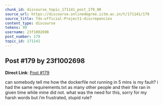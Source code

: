 ```yaml
---
chunk_id: discourse_topic_171141_post_179_00
source_url: https://discourse.onlinedegree.iitm.ac.in/t/171141/179
source_title: Tds-official-Project1-discrepencies
content_type: discourse
tokens: 99
username: 23f1002698
post_number: 179
topic_id: 171141
---
```


## Post #179 by 23f1002698

**Direct Link**: [Post #179](https://discourse.onlinedegree.iitm.ac.in/t/171141/179)

can somebody tell me how the dockerfile not running in 5 mins is my fault? i had the same requirements.txt as many other people and their file ran in given time while mine did not. what was the need for this, sorry for my harsh words but i’m frustrated, stupid rule?
